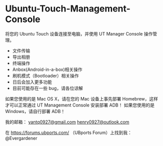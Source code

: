 # Ubuntu-Touch-Management-Console
将您的 Ubuntu Touch 设备连接至电脑，并使用 UT Manager Console 操作管理。

- 文件传输
- 导出相册
- 终端操作
- Anbox(Android-in-a-box)相关操作
- 刷机模式（Bootloader）相关操作
- 日后会加入更多功能
- 目前可能存在一些 bug，请各位谅解

如果您使用的是 Mac OS X，请在您的 Mac 设备上事先部署 Homebrew，这样才可以正常通过 UT Management Console 安装部署 ADB！
如果您使用的是 Windows，请自行部署 ADB！

我的邮箱：
yantq0927@gmail.com
henry0927@outlook.com

在 https://forums.ubports.com/ （UBports Forum）上找到我：@Evergardener
